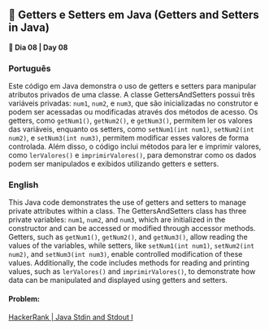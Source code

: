 <h2>🔐 Getters e Setters em Java (Getters and Setters in Java)</h2>

<p><strong>📌 Dia 08 | Day 08</strong></p>

<h3>Português</h3>
<p>Este código em Java demonstra o uso de getters e setters para manipular atributos privados de uma classe. A classe GettersAndSetters possui três variáveis privadas: <code>num1</code>, <code>num2</code>, e <code>num3</code>, que são inicializadas no construtor e podem ser acessadas ou modificadas através dos métodos de acesso. Os getters, como <code>getNum1()</code>, <code>getNum2()</code>, e <code>getNum3()</code>, permitem ler os valores das variáveis, enquanto os setters, como <code>setNum1(int num1)</code>, <code>setNum2(int num2)</code>, e <code>setNum3(int num3)</code>, permitem modificar esses valores de forma controlada. Além disso, o código inclui métodos para ler e imprimir valores, como <code>lerValores()</code> e <code>imprimirValores()</code>, para demonstrar como os dados podem ser manipulados e exibidos utilizando getters e setters.</p>

<h3>English</h3>
<p>This Java code demonstrates the use of getters and setters to manage private attributes within a class. The GettersAndSetters class has three private variables: <code>num1</code>, <code>num2</code>, and <code>num3</code>, which are initialized in the constructor and can be accessed or modified through accessor methods. Getters, such as <code>getNum1()</code>, <code>getNum2()</code>, and <code>getNum3()</code>, allow reading the values of the variables, while setters, like <code>setNum1(int num1)</code>, <code>setNum2(int num2)</code>, and <code>setNum3(int num3)</code>, enable controlled modification of these values. Additionally, the code includes methods for reading and printing values, such as <code>lerValores()</code> and <code>imprimirValores()</code>, to demonstrate how data can be manipulated and displayed using getters and setters.</p>

<h4>Problem:</h4>
<a href="https://www.hackerrank.com/challenges/java-stdin-and-stdout-1/problem">HackerRank | Java Stdin and Stdout I</a>
